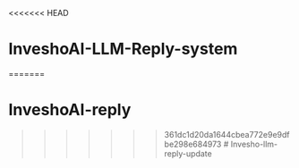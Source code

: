 <<<<<<< HEAD
# InveshoAI-LLM-Reply-system
=======
# InveshoAI-reply
>>>>>>> 361dc1d20da1644cbea772e9e9dfbe298e684973
#   I n v e s h o - l l m - r e p l y - u p d a t e  
 